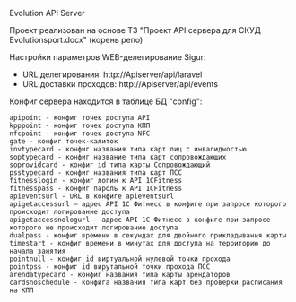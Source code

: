 Evolution API Server

Проект реализован на основе ТЗ "Проект API сервера для СКУД Evolutionsport.docx" (корень репо)

Настройки параметров WEB-делегирование Sigur:
- URL делегирования: http://Apiserver/api/laravel
- URL доставки проходов: http://Apiserver/api/events

Конфиг сервера находится в таблице БД "config": 

    apipoint - конфиг точек доступа API
    kpppoint - конфиг точек доступа КПП
    nfcpoint - конфиг точек доступа NFC
    gate - конфиг точек-калиток
    invtypecard - конфиг названия типа карт лиц с инвалидностью
    soptypecard - конфиг название типа карт сопровождающих
    soprovidcard - конфиг id типа карты Сопровождающий
    psstypecard - конфиг названия типа карт ПСС
    fitnesslogin - конфиг логин к API 1СFitness
    fitnesspass - конфиг пароль к API 1СFitness
    apieventsurl - URL в конфиге apieventsurl
    apigetaccessurl – адрес API 1С Фитнесс в конфиге при запросе которого происходит логирование доступа
    apigetaccessnologurl - адрес API 1С Фитнесс в конфиге при запросе которого не происходит логирование доступа
    dualpass - конфиг времени в секундах для двойного прикладывания карты
    timestart - конфиг времени в минутах для доступа на территорию до начала занятия
    pointnull - конфиг id виртуальной нулевой точки прохода
    pointpss - конфиг id вирутальной точки прохода ПСС
    arendatypecard - конфиг названия типа карты арендаторов
    cardsnoschedule - конфига названия типа карт без проверки расписания на КПП
